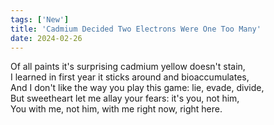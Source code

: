```yaml
---
tags: ['New']
title: 'Cadmium Decided Two Electrons Were One Too Many'
date: 2024-02-26
---
```


Of all paints it's surprising cadmium yellow doesn't stain,  
I learned in first year it sticks around and bioaccumulates,  
And I don't like the way you play this game: lie, evade, divide,  
But sweetheart let me allay your fears: it's you, not him,  
You with me, not him, with me right now, right here.
